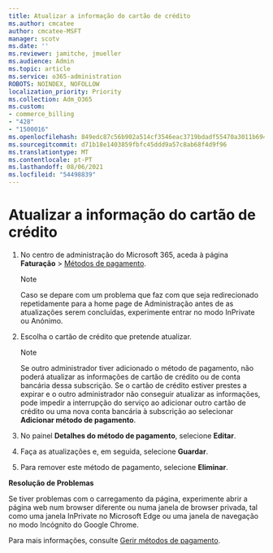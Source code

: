```yaml
---
title: Atualizar a informação do cartão de crédito
ms.author: cmcatee
author: cmcatee-MSFT
manager: scotv
ms.date: ''
ms.reviewer: jamitche, jmueller
ms.audience: Admin
ms.topic: article
ms.service: o365-administration
ROBOTS: NOINDEX, NOFOLLOW
localization_priority: Priority
ms.collection: Adm_O365
ms.custom:
- commerce_billing
- "428"
- "1500016"
ms.openlocfilehash: 849edc87c56b902a514cf3546eac3719bdadf55470a3011b694182b1e22e2433
ms.sourcegitcommit: d71b18e1403859fbfc45ddd9a57c8ab68f4d9f96
ms.translationtype: MT
ms.contentlocale: pt-PT
ms.lasthandoff: 08/06/2021
ms.locfileid: "54498839"
---
```

# <a name="update-credit-card-information"></a>Atualizar a informação do cartão de crédito

1. No centro de administração do Microsoft 365, aceda à página **Faturação** \> [Métodos de pagamento](https://go.microsoft.com/fwlink/p/?linkid=2018806).

    > [!NOTE]
    > Caso se depare com um problema que faz com que seja redirecionado repetidamente para a home page de Administração antes de as atualizações serem concluídas, experimente entrar no modo InPrivate ou Anónimo.
  
2. Escolha o cartão de crédito que pretende atualizar.

    > [!NOTE]
    > Se outro administrador tiver adicionado o método de pagamento, não poderá atualizar as informações de cartão de crédito ou de conta bancária dessa subscrição. Se o cartão de crédito estiver prestes a expirar e o outro administrador não conseguir atualizar as informações, pode impedir a interrupção do serviço ao adicionar outro cartão de crédito ou uma nova conta bancária à subscrição ao selecionar **Adicionar método de pagamento**.
  
3. No painel **Detalhes do método de pagamento**, selecione **Editar**.

4. Faça as atualizações e, em seguida, selecione **Guardar**.

5. Para remover este método de pagamento, selecione **Eliminar**.

**Resolução de Problemas**

Se tiver problemas com o carregamento da página, experimente abrir a página web num browser diferente ou numa janela de browser privada, tal como uma janela InPrivate no Microsoft Edge ou uma janela de navegação no modo Incógnito do Google Chrome. 

Para mais informações, consulte [Gerir métodos de pagamento](/microsoft-365/commerce/billing-and-payments/manage-payment-methods).